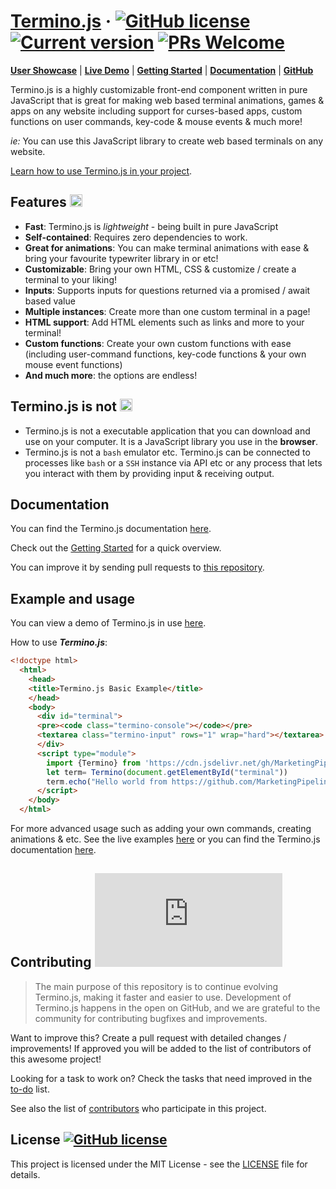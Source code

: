 # [Termino.js](https://github.com/MarketingPipeline/Termino.js/) &middot; [![GitHub license](https://img.shields.io/badge/license-MIT-blue.svg)](https://github.com/MarketingPipeline/Termino.js/blob/main/LICENSE) [![Current version](https://img.shields.io/github/package-json/v/MarketingPipeline/Termino.js.svg?style=flat)](https://github.com/MarketingPipeline/Termino.js/releases)  [![PRs Welcome](https://img.shields.io/badge/PRs-welcome-brightgreen.svg)](https://github.com/MarketingPipeline/Termino.js/blob/main/README.md#contributing-)



**[User Showcase](https://github.com/MarketingPipeline/Termino.js/blob/gh-pages/showcase.md)** | **[Live Demo](https://marketingpipeline.github.io/Termino.js/demo)** | **[Getting Started](https://github.com/MarketingPipeline/Termino.js/wiki/1.-Getting-Started)** | **[Documentation](https://github.com/MarketingPipeline/Termino.js/wiki)** | **[GitHub](https://github.com/MarketingPipeline/Termino.js/)**

Termino.js is a highly customizable front-end component written in pure JavaScript that is great for making web based terminal animations, games & apps on any website including support for curses-based apps, custom functions on user commands, key-code & mouse events & much more!

_ie:_ You can use this JavaScript library to create web based terminals on any website.

[Learn how to use Termino.js in your project](https://github.com/MarketingPipeline/Termino.js/wiki/1.-Getting-Started).

## Features <img height="20px" src="https://user-images.githubusercontent.com/86180097/196882869-d38fe649-8e33-44fe-ae91-b1f9cd5f1c3e.png">

- **Fast**: Termino.js is *lightweight* - being built in pure JavaScript
- **Self-contained**: Requires zero dependencies to work.
- **Great for animations**: You can make terminal animations with ease & bring your favourite typewriter library in or etc!
- **Customizable**: Bring your own HTML, CSS & customize / create a terminal to your liking!
- **Inputs**: Supports inputs for questions returned via a promised / await based value
- **Multiple instances**: Create more than one custom terminal in a page!
- **HTML support**: Add HTML elements such as links and more to your terminal!
- **Custom functions**: Create your own custom functions with ease (including user-command functions, key-code functions & your own mouse event functions)
- **And much more**: the options are endless!

## Termino.js is not <img height="20px" alt="Emoji hand pointing left" src="https://zefir.site/emojipedia-us.s3.dualstack.us-west-1.amazonaws.com/thumbs/120/lg/57/white-left-pointing-backhand-index_1f448.png">

- Termino.js is not a executable application that you can download and use on your computer. It is a JavaScript library you use in the **browser**.
- Termino.js is not a `bash` emulator etc. Termino.js can be connected to processes like `bash`  or a `SSH` instance via API etc or any process that lets you interact with them by providing input & receiving output.

## Documentation

You can find the Termino.js documentation [here](https://github.com/MarketingPipeline/Termino.js/wiki).  

Check out the [Getting Started](https://github.com/MarketingPipeline/Termino.js/wiki/1.-Getting-Started) for a quick overview.

You can improve it by sending pull requests to [this repository](https://github.com/MarketingPipeline/Termino.js).

## Example and usage

You can view a demo of Termino.js in use [here](https://marketingpipeline.github.io/Termino.js/demo).

How to use **_Termino.js_**:

```html
<!doctype html>
  <html>
    <head>
    <title>Termino.js Basic Example</title>
    </head>
    <body>
      <div id="terminal">
      <pre><code class="termino-console"></code></pre>
      <textarea class="termino-input" rows="1" wrap="hard"></textarea>
      </div>
      <script type="module">
        import {Termino} from 'https://cdn.jsdelivr.net/gh/MarketingPipeline/Termino.js@v1.0.2/dist/termino.min.js';
        let term= Termino(document.getElementById("terminal"))
        term.echo("Hello world from https://github.com/MarketingPipeline")
      </script>
    </body>
  </html>
```

For more advanced usage such as adding your own commands, creating animations & etc. See the live examples [here](https://marketingpipeline.github.io/Termino.js/demo) or you can find the Termino.js documentation [here](https://github.com/MarketingPipeline/Termino.js/wiki).  

<!--------------
### Importing

The recommended way to load Termino.js is via the ES6 module syntax:

```javascript
import { Termino } from 'termino';
```
------------>

<!------
### Add your own commands
If you want add your own commands to the terminal just pass a object using the *property* as your command and the *value* as the callback.

```js
let term2= Termino(document.getElementById("test"), customkeys)

function print_hello_world(){
  term2.output("hello world")
}

async function add_numbers(){
  let number1  = await term2.input("First number to add")
  let number2  = await term2.input("Second number to add")
  term2.output(Number(number1) + Number(number2))
}

async function test_menu(){
term2.output(`1. Print Hello Wolrd
2. Add Two Numbers
3. Exit` ) 
term2.echo(`<pre style="color;red">`)
let termvalue = await term2.input("What would you like to do?") 
if(termvalue === "1"){
  print_hello_world()
}
  
if(termvalue === "2"){
add_numbers()
}  
  
if(termvalue === "3"){
  term2.output("You chose option 3, exiting terminal")
  await term2.delay(2000)
  term2.kill()
} 
  
if(termvalue != "1" && termvalue != "2" && termvalue != "3"){
  term2.output("Invalid choice")
}    
  
  
}
  test_menu()
```

Now in your terminal could type your new commands:

```bash
> help
These shell commands are defined internally:
flavour, ping, clear, help, version, wipe

> flavour
There is only one flavour for your favorite🍦and it is vanilla.
@soyjavi ❤️ vanilla >
```
----->

## Contributing [![GitHub contributors](https://badgen.net/github/contributors/MarketingPipeline/Termino.js)](https://github.com/MarketingPipeline/Termino.js/graphs/contributors/)

> The main purpose of this repository is to continue evolving Termino.js, making it faster and easier to use. Development of Termino.js happens in the open on GitHub, and we are grateful to the community for contributing bugfixes and improvements.

Want to improve this? Create a pull request with detailed changes / improvements! If approved you will be added to the list of contributors of this awesome project!

Looking for a task to work on? Check the tasks that need improved in the [to-do](https://github.com/MarketingPipeline/Termino.js/blob/main/src/termino.js#L10) list.

See also the list of
[contributors](https://github.com/MarketingPipeline/Termino.js/graphs/contributors) who
participate in this project.

## License   [![GitHub license](https://img.shields.io/badge/license-MIT-blue.svg)](https://github.com/MarketingPipeline/Termino.js/blob/main/LICENSE)

This project is licensed under the MIT License - see the
[LICENSE](https://github.com/MarketingPipeline/Termino.js/blob/main/LICENSE) file for
details.
